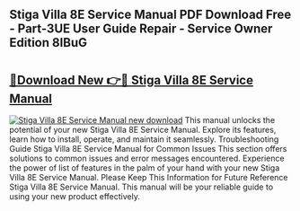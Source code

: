 ## Stiga Villa 8E Service Manual PDF Download Free - Part-3UE User Guide Repair - Service Owner Edition 8IBuG

# <h2><a href="http://bc65442.oget.top/?id=Stiga+Villa+8E+Service+Manual">🔗Download New 👉🔴 Stiga Villa 8E Service Manual</a></h2>

[![Stiga Villa 8E Service Manual new download](https://i.imgur.com/5g1atiW.png)](http://bc65442.oget.top/?id=Stiga+Villa+8E+Service+Manual)
This manual unlocks the potential of your new Stiga Villa 8E Service Manual. Explore its features, learn how to install, operate, and maintain it seamlessly. Troubleshooting Guide Stiga Villa 8E Service Manual for Common Issues This section offers solutions to common issues and error messages encountered. Experience the power of list of features in the palm of your hand with your new Stiga Villa 8E Service Manual. Please Keep This Information for Future Reference Stiga Villa 8E Service Manual. This manual will be your reliable guide to using your new product effectively.
